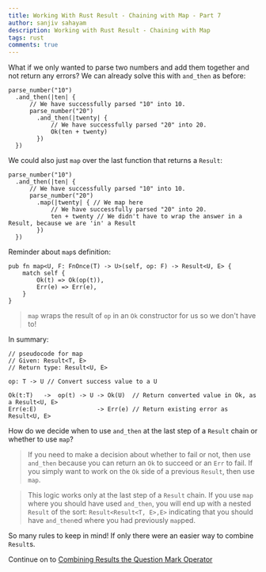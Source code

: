 ```yaml
---
title: Working With Rust Result - Chaining with Map - Part 7
author: sanjiv sahayam
description: Working with Rust Result - Chaining with Map
tags: rust
comments: true
---
```


What if we only wanted to parse two numbers and add them together and not return any errors? We can already solve this with `and_then` as before:

```{.rust .scrollx}
parse_number("10")
  .and_then(|ten| {
      // We have successfully parsed "10" into 10.
      parse_number("20")
        .and_then(|twenty| {
            // We have successfully parsed "20" into 20.
            Ok(ten + twenty)
        })
  })
```

We could also just `map` over the last function that returns a `Result`:

```{.rust .scrollx}
parse_number("10")
  .and_then(|ten| {
      // We have successfully parsed "10" into 10.
      parse_number("20")
        .map(|twenty| { // We map here
            // We have successfully parsed "20" into 20.
            ten + twenty // We didn't have to wrap the answer in a Result, because we are 'in' a Result
        })
  })
```

Reminder about `map`s definition:

```{.rust .scrollx}
pub fn map<U, F: FnOnce(T) -> U>(self, op: F) -> Result<U, E> {
    match self {
        Ok(t) => Ok(op(t)),
        Err(e) => Err(e),
    }
}
```

> `map` wraps the result of `op` in an `Ok` constructor for us so we don't have to!

In summary:

```{.rust .scrollx}
// pseudocode for map
// Given: Result<T, E>
// Return type: Result<U, E>

op: T -> U // Convert success value to a U

Ok(t:T)   ->  op(t) -> U -> Ok(U)  // Return converted value in Ok, as a Result<U, E>
Err(e:E)                 -> Err(e) // Return existing error as Result<U, E>
```

How do we decide when to use `and_then` at the last step of a `Result` chain or whether to use `map`?

> If you need to make a decision about whether to fail or not, then use `and_then` because you
can return an `Ok` to succeed or an `Err` to fail. If you simply want to work on the `Ok` side of a previous `Result`, then use `map`.

> This logic works only at the last step of a `Result` chain. If you use `map` where you should have used `and_then`, you will end up with a nested `Result` of the sort: `Result<Result<T, E>,E>` indicating that you should have `and_then`ed where you had previously `map`ped.

So many rules to keep in mind! If only there were an easier way to combine `Result`s.

Continue on to [Combining Results the Question Mark Operator](2024-01-24-working-with-rust-result-part-8.html)

